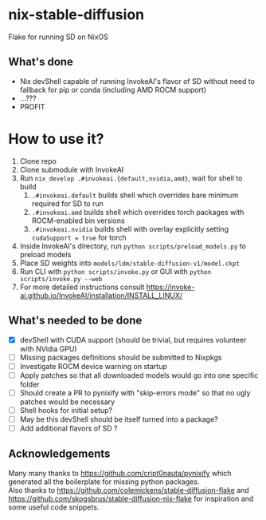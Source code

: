 # nix-stable-diffusion
Flake for running SD on NixOS

## What's done
* Nix devShell capable of running InvokeAI's flavor of SD without need to fallback for pip or conda (including AMD ROCM support)
* ...???
* PROFIT

# How to use it?
1. Clone repo
1. Clone submodule with InvokeAI
1. Run `nix develop .#invokeai.{default,nvidia,amd}`, wait for shell to build
    1. `.#invokeai.default` builds shell which overrides bare minimum required for SD to run
    1. `.#invokeai.amd` builds shell which overrides torch packages with ROCM-enabled bin versions
    1. `.#invokeai.nvidia` builds shell with overlay explicitly setting `cudaSupport = true` for torch
1. Inside InvokeAI's directory, run `python scripts/preload_models.py` to preload models
1. Place SD weights into `models/ldm/stable-diffusion-v1/model.ckpt`
1. Run CLI with `python scripts/invoke.py` or GUI with `python scripts/invoke.py --web`
1. For more detailed instructions consult https://invoke-ai.github.io/InvokeAI/installation/INSTALL_LINUX/

## What's needed to be done

- [x] devShell with CUDA support (should be trivial, but requires volunteer with NVidia GPU) 
- [ ] Missing packages definitions should be submitted to Nixpkgs
- [ ] Investigate ROCM device warning on startup
- [ ] Apply patches so that all downloaded models would go into one specific folder
- [ ] Should create a PR to pynixify with "skip-errors mode" so that no ugly patches would be necessary
- [ ] Shell hooks for initial setup?
- [ ] May be this devShell should be itself turned into a package?
- [ ] Add additional flavors of SD ?

## Acknowledgements

Many many thanks to https://github.com/cript0nauta/pynixify which generated all the boilerplate for missing python packages.  
Also thanks to https://github.com/colemickens/stable-diffusion-flake and https://github.com/skogsbrus/stable-diffusion-nix-flake for inspiration and some useful code snippets.
